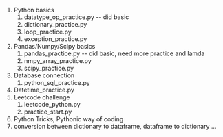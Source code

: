 1. Python basics
    1. datatype_op_practice.py  -- did basic
    2. dictionary_practice.py
    3. loop_practice.py
    4. exception_practice.py
2. Pandas/Numpy/Scipy basics 
    1. pandas_practice.py  -- did basic, need more practice and lamda
    2. nmpy_array_practice.py
    3. scipy_practice.py
3. Database connection
    1. python_sql_practice.py
4. Datetime_practice.py
5. Leetcode challenge
    1. leetcode_python.py
    2. practice_start.py
6. Python Tricks, Pythonic way of coding
7. conversion between dictionary to dataframe, dataframe to dictionary ...